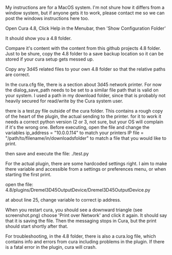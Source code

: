 My instructions are for a MacOS system.
I'm not shure how it differs from a window system, but if anyone gets it to work, please contact me so we can post the windows instructions here too.

Open Cura 4.8, Click Help in the Menubar, then 'Show Configuration Folder'

It should show you a 4.8 folder.

Compare it's content with the content from this github projects 4.8 folder.
Just to be shure, copy the 4.8 folder to a save backup location so it can be stored if your cura setup gets messed up.

Copy any 3d45 related files to your own 4.8 folder so that the  relative paths are correct.

In the cura.cfg file, there is a section about 3d45 network printer.
For now the dialog_save_path needs to be set to a similar file path that is valid on your system.
I used a path in my download folder, since that is probably not heavily secured for read/write by the Cura system user.

there is a test.py file outside of the cura folder. This contains a rough copy of the heart of the plugin, the actual sending to the printer.
for it to work it needs a correct python version (2 or 3, not sure, but your OS will complain if it's the wrong one.
Before executing, open the file and change the variables
ip_address = "10.0.0.114" to match your printers IP
file = "/path/to/filename/in/downloadsfolder" to match a file that you would like to print.

then save and execute the file:
./test.py

For the actual plugin, there are some hardcoded settings right. I aim to make there variable and accessible from a settings or preferences menu, or when starting the first print.

open the file: 4.8/plugins/Dremel3D45OutputDevice/Dremel3D45OutputDevice.py

at about line 25, change variable to correct ip address.

When you restart cura, you should see a downward triangle (see screenshot.png)
choose 'Print over Network' and click it again.
It should say that it is saving the file. Then the messaging stops in Cura, but the print should start shortly after that.

For troubleshooting, in the 4.8 folder, there is also a cura.log file, which contains info and errors from cura including problems in the plugin.
If there is a fatal error in the plugin, cura will crash. 



